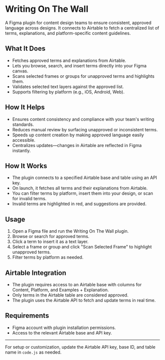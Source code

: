 # Writing On The Wall

A Figma plugin for content design teams to ensure consistent, approved language across designs. It connects to Airtable to fetch a centralized list of terms, explanations, and platform-specific content guidelines.

## What It Does
- Fetches approved terms and explanations from Airtable.
- Lets you browse, search, and insert terms directly into your Figma canvas.
- Scans selected frames or groups for unapproved terms and highlights them.
- Validates selected text layers against the approved list.
- Supports filtering by platform (e.g., iOS, Android, Web).

## How It Helps
- Ensures content consistency and compliance with your team's writing standards.
- Reduces manual review by surfacing unapproved or inconsistent terms.
- Speeds up content creation by making approved language easily accessible.
- Centralizes updates—changes in Airtable are reflected in Figma instantly.

## How It Works
- The plugin connects to a specified Airtable base and table using an API key.
- On launch, it fetches all terms and their explanations from Airtable.
- You can filter terms by platform, insert them into your design, or scan for invalid terms.
- Invalid terms are highlighted in red, and suggestions are provided.

## Usage
1. Open a Figma file and run the Writing On The Wall plugin.
2. Browse or search for approved terms.
3. Click a term to insert it as a text layer.
4. Select a frame or group and click "Scan Selected Frame" to highlight unapproved terms.
5. Filter terms by platform as needed.

## Airtable Integration
- The plugin requires access to an Airtable base with columns for Content, Platform, and Examples + Explanation.
- Only terms in the Airtable table are considered approved.
- The plugin uses the Airtable API to fetch and update terms in real time.

## Requirements
- Figma account with plugin installation permissions.
- Access to the relevant Airtable base and API key.

---

For setup or customization, update the Airtable API key, base ID, and table name in `code.js` as needed. 